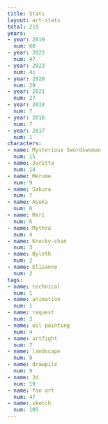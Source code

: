 ```yaml
---
title: Stats
layout: art-stats
total: 219
years:
- year: 2019
  num: 60
- year: 2022
  num: 47
- year: 2023
  num: 41
- year: 2020
  num: 29
- year: 2021
  num: 27
- year: 2018
  num: 7
- year: 2016
  num: 7
- year: 2017
  num: 1
characters:
- name: Mysterious Swordswoman
  num: 15
- name: Juritta
  num: 14
- name: Merume
  num: 9
- name: Sakura
  num: 7
- name: Asuka
  num: 6
- name: Mari
  num: 6
- name: Mythra
  num: 4
- name: Knocky-chan
  num: 3
- name: Byleth
  num: 2
- name: Elisanne
  num: 2
tags:
- name: technical
  num: 1
- name: animation
  num: 1
- name: request
  num: 3
- name: oil painting
  num: 4
- name: artfight
  num: 7
- name: landscape
  num: 8
- name: drawpile
  num: 9
- name: 3d
  num: 19
- name: fan art
  num: 47
- name: sketch
  num: 105
---
```

